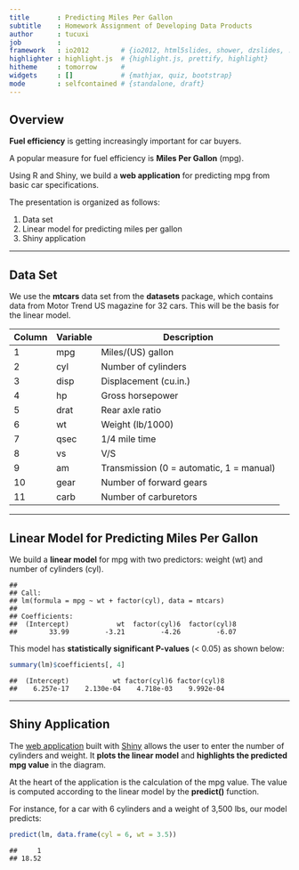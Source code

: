 ```yaml
---
title       : Predicting Miles Per Gallon
subtitle    : Homework Assignment of Developing Data Products
author      : tucuxi
job         : 
framework   : io2012        # {io2012, html5slides, shower, dzslides, ...}
highlighter : highlight.js  # {highlight.js, prettify, highlight}
hitheme     : tomorrow      # 
widgets     : []            # {mathjax, quiz, bootstrap}
mode        : selfcontained # {standalone, draft}
---
```


## Overview

**Fuel efficiency** is getting increasingly important for car buyers.

A popular measure for fuel efficiency is **Miles Per Gallon** (mpg).

Using R and Shiny, we build a **web application** for predicting mpg from basic
car specifications.

The presentation is organized as follows:

1. Data set
2. Linear model for predicting miles per gallon
3. Shiny application

--- 

## Data Set



We use the **mtcars** data set from the **datasets** package, which contains
data from Motor Trend US magazine for 32 cars. This will be the basis for the
linear model.

Column  | Variable    | Description
------- | ----------- | -------------------
1       | mpg         | Miles/(US) gallon
2       | cyl         | Number of cylinders
3       | disp        | Displacement (cu.in.)
4       | hp          | Gross horsepower
5       | drat        | Rear axle ratio
6       | wt          | Weight (lb/1000)
7       | qsec	      | 1/4 mile time
8       | vs	      | V/S
9       | am	      | Transmission (0 = automatic, 1 = manual)
10      | gear	      | Number of forward gears
11      | carb	      | Number of carburetors

---

## Linear Model for Predicting Miles Per Gallon

We build a **linear model** for mpg with two predictors:
weight (wt) and number of cylinders (cyl).


```
## 
## Call:
## lm(formula = mpg ~ wt + factor(cyl), data = mtcars)
## 
## Coefficients:
##  (Intercept)            wt  factor(cyl)6  factor(cyl)8  
##        33.99         -3.21         -4.26         -6.07
```

This model has **statistically significant P-values** (< 0.05) as shown below:


```r
summary(lm)$coefficients[, 4]
```

```
##  (Intercept)           wt factor(cyl)6 factor(cyl)8 
##    6.257e-17    2.130e-04    4.718e-03    9.992e-04
```

---

## Shiny Application

The [web application](http://tucuxi.shinyapps.io/data_products) built
with [Shiny](http://shiny.rstudio.com) allows the user to enter the
number of cylinders and weight. It **plots the linear model** and
**highlights the predicted mpg value** in the diagram.

At the heart of the application is the calculation of the mpg value. The
value is computed according to the linear model by the **predict()**
function.

For instance, for a car with 6 cylinders and a weight of 3,500 lbs, our
model predicts:


```r
predict(lm, data.frame(cyl = 6, wt = 3.5))
```

```
##     1 
## 18.52
```

<style>
strong {
  font-weight: bold;
}
</style>
